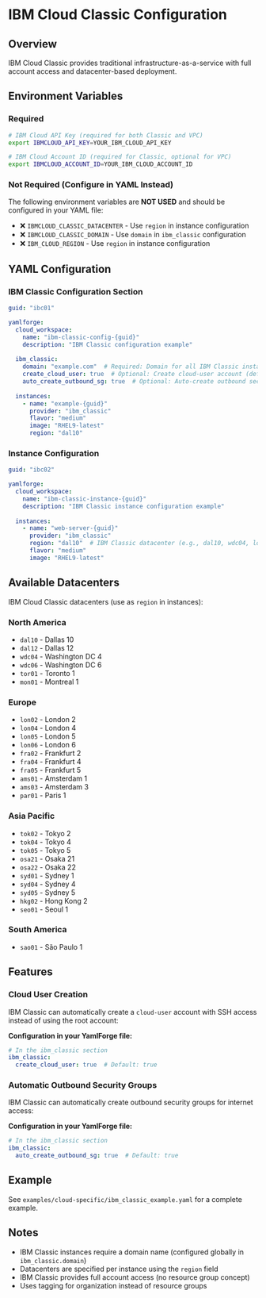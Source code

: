 # IBM Cloud Classic Configuration

## Overview

IBM Cloud Classic provides traditional infrastructure-as-a-service with full account access and datacenter-based deployment.

## Environment Variables

### Required
```bash
# IBM Cloud API Key (required for both Classic and VPC)
export IBMCLOUD_API_KEY=YOUR_IBM_CLOUD_API_KEY

# IBM Cloud Account ID (required for Classic, optional for VPC)
export IBMCLOUD_ACCOUNT_ID=YOUR_IBM_CLOUD_ACCOUNT_ID
```

### Not Required (Configure in YAML Instead)
The following environment variables are **NOT USED** and should be configured in your YAML file:

- ❌ `IBMCLOUD_CLASSIC_DATACENTER` - Use `region` in instance configuration
- ❌ `IBMCLOUD_CLASSIC_DOMAIN` - Use `domain` in `ibm_classic` configuration
- ❌ `IBM_CLOUD_REGION` - Use `region` in instance configuration

## YAML Configuration

### IBM Classic Configuration Section
```yaml
guid: "ibc01"

yamlforge:
  cloud_workspace:
    name: "ibm-classic-config-{guid}"
    description: "IBM Classic configuration example"
  
  ibm_classic:
    domain: "example.com"  # Required: Domain for all IBM Classic instances
    create_cloud_user: true  # Optional: Create cloud-user account (default: true)
    auto_create_outbound_sg: true  # Optional: Auto-create outbound security group (default: true)
  
  instances:
    - name: "example-{guid}"
      provider: "ibm_classic"
      flavor: "medium"
      image: "RHEL9-latest"
      region: "dal10"
```

### Instance Configuration
```yaml
guid: "ibc02"

yamlforge:
  cloud_workspace:
    name: "ibm-classic-instance-{guid}"
    description: "IBM Classic instance configuration example"
  
  instances:
    - name: "web-server-{guid}"
      provider: "ibm_classic"
      region: "dal10"  # IBM Classic datacenter (e.g., dal10, wdc04, lon02)
      flavor: "medium"
      image: "RHEL9-latest"
```

## Available Datacenters

IBM Cloud Classic datacenters (use as `region` in instances):

### North America
- `dal10` - Dallas 10
- `dal12` - Dallas 12
- `wdc04` - Washington DC 4
- `wdc06` - Washington DC 6
- `tor01` - Toronto 1
- `mon01` - Montreal 1

### Europe
- `lon02` - London 2
- `lon04` - London 4
- `lon05` - London 5
- `lon06` - London 6
- `fra02` - Frankfurt 2
- `fra04` - Frankfurt 4
- `fra05` - Frankfurt 5
- `ams01` - Amsterdam 1
- `ams03` - Amsterdam 3
- `par01` - Paris 1

### Asia Pacific
- `tok02` - Tokyo 2
- `tok04` - Tokyo 4
- `tok05` - Tokyo 5
- `osa21` - Osaka 21
- `osa22` - Osaka 22
- `syd01` - Sydney 1
- `syd04` - Sydney 4
- `syd05` - Sydney 5
- `hkg02` - Hong Kong 2
- `seo01` - Seoul 1

### South America
- `sao01` - São Paulo 1

## Features

### Cloud User Creation
IBM Classic can automatically create a `cloud-user` account with SSH access instead of using the root account:

**Configuration in your YamlForge file:**
```yaml
# In the ibm_classic section
ibm_classic:
  create_cloud_user: true  # Default: true
```

### Automatic Outbound Security Groups
IBM Classic can automatically create outbound security groups for internet access:

**Configuration in your YamlForge file:**
```yaml
# In the ibm_classic section
ibm_classic:
  auto_create_outbound_sg: true  # Default: true
```

## Example

See `examples/cloud-specific/ibm_classic_example.yaml` for a complete example.

## Notes

- IBM Classic instances require a domain name (configured globally in `ibm_classic.domain`)
- Datacenters are specified per instance using the `region` field
- IBM Classic provides full account access (no resource group concept)
- Uses tagging for organization instead of resource groups
